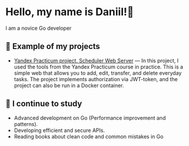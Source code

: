 # Hello, my name is Daniil!👋

I am a novice Go developer

## 🔨 Example of my projects

- [Yandex Practicum project. Scheduler Web Server](https://github.com/FunnyFoXD/go_final_project) — In this project, I used the tools from the Yandex Practicum course in practice. This is a simple web that allows you to add, edit, transfer, and delete everyday tasks. The project implements authorization via JWT-token, and the project can also be run in a Docker container.

## 🌱 I continue to study
- Advanced development on Go (Performance improvement and patterns).
- Developing efficient and secure APIs.
- Reading books about clean code and common mistakes in Go
